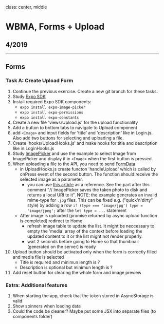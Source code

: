 class: center, middle

# WBMA, Forms + Upload

## 4/2019

---

## Forms

### Task A: Create Upload Form

1. Continue the previous exercise. Create a new git branch for these tasks.
1. Study [Expo SDK](https://docs.expo.io/versions/v34.0.0/sdk/overview/)
1. Install required Expo SDK components:
   - `expo install expo-image-picker`
   - `expo install expo-permissions`
   - `expo install expo-constants`
1. Create a new file 'views/Upload.js' for the upload functionality
1. Add a button to bottom tabs to navigate to Upload component
1. add `<Image>` and input fields for 'title' and 'description' like in Login.js. Also add two buttons for selecting and uploading a file.
1. Create 'hooks/UploadHooks.js' and make hooks for title and description like in LoginHooks.js
1. Study [ImagePicker](https://docs.expo.io/versions/v34.0.0/sdk/imagepicker/) and use the example to select Image from ImagePicker and display it in `<Image>` when the first button is pressed.
1. When uploading a file to the API, you need to send [FormData](https://developer.mozilla.org/en-US/docs/Web/API/FormData/Using_FormData_Objects)
    - in UploadHooks.js create functon 'handleUpload' which is called by onPress event of the second button. The function should receive the selected image as a parameter.
       - you can use [this article](https://stackoverflow.com/questions/42521679/how-can-i-upload-a-photo-with-expo) as a reference. See the part after this comment "// ImagePicker saves the taken photo to disk and returns a local URI to it". NOTE: the example generates an invalid mime-type for `.jpg` files. This can be fixed e.g. ("quick'n'dirty" style) by adding a row `if (type === 'image/jpg') type = 'image/jpeg';` after the `let type = ...` statement
    - After image is uploaded (promise returned by async upload function is completed) redirect to Home
        - refresh image table to update the list. It might be neccessary to empty the 'media' array of the context before loading the updated content to it or the list might not render properly.
        - wait 2 seconds before going to Home so that thumbnail (generated on the server) is ready
1. Upload button should be activated only when the form is correctly filled and media file is selected
    - Title is required and minimun length is ?
    - Description is optional but minimun length is ?
1. Add reset button for clearing the whole form and image preview

### Extra: Additional features

1. When starting the app, check that the token stored in AsyncStorage is valid
1. Show spinners when loading data
1. Could the code be cleaner? Maybe put some JSX into separate files (to components folder)
